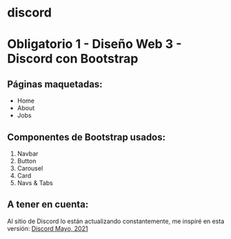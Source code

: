 # discord

<h1>Obligatorio 1 - Diseño Web 3 - Discord con Bootstrap</h1>

<h2>Páginas maquetadas:</h2>
<ul>
    <li>Home</li>
    <li>About</li>
    <li>Jobs</li>
</ul>

<h2>Componentes de Bootstrap usados:</h2>
<ol>
    <li>Navbar</li>
    <li>Button</li>
    <li>Carousel</li>
    <li>Card</li>
    <li>Navs & Tabs</li>
</ol>

<h2>A tener en cuenta:</h2>
Al sitio de Discord lo están actualizando constantemente, me inspiré en esta versión:
<a href="https://web.archive.org/web/20210521093205/https://discord.com/brand-new" target="_blank">Discord Mayo, 2021</a>